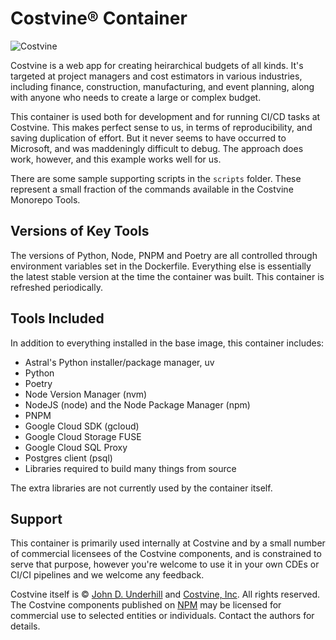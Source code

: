 # Costvine® Container

![Costvine](https://costvine.app/img/logo.svg)

Costvine is a web app for creating heirarchical budgets of all kinds. It's targeted at project managers and cost estimators in various industries, including finance, construction, manufacturing, and event planning, along with anyone who needs to create a large or complex budget.

This container is used both for development and for running CI/CD tasks at Costvine. This makes perfect sense to us, in terms of reproducibility, and saving duplication of effort. But it never seems to have occurred to Microsoft, and was maddeningly difficult to debug. The approach does work, however, and this example works well for us.

There are some sample supporting scripts in the `scripts` folder. These represent a small fraction of the commands available in the Costvine Monorepo Tools.

## Versions of Key Tools

The versions of Python, Node, PNPM and Poetry are all controlled through environment variables set in the Dockerfile. Everything else is essentially the latest stable version at the time the container was built. This container is refreshed periodically.

## Tools Included

In addition to everything installed in the base image, this container includes:

- Astral's Python installer/package manager, uv
- Python
- Poetry
- Node Version Manager (nvm)
- NodeJS (node) and the Node Package Manager (npm)
- PNPM
- Google Cloud SDK (gcloud)
- Google Cloud Storage FUSE
- Google Cloud SQL Proxy
- Postgres client (psql)
- Libraries required to build many things from source

The extra libraries are not currently used by the container itself.

## Support

This container is primarily used internally at Costvine and by a small number of commercial licensees of the Costvine components, and is constrained to serve that purpose, however you're welcome to use it in your own CDEs or CI/CI pipelines and we welcome any feedback.

Costvine itself is &copy; [John D. Underhill](mailto:john@costvine.com) and [Costvine, Inc](https://costvine.com). All rights reserved. The Costvine components published on [NPM](https://www.npmjs.com/) may be licensed for commercial use to selected entities or individuals. Contact the authors for details.
